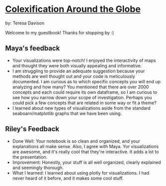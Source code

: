 # [Colexification Around the Globe](https://github.com/Data-Science-for-Linguists-2024/Colexification-Across-the-Globe)
by: Teresa Davison

Welcome to my guestbook! Thanks for stopping by :)

## Maya's feedback
- Your visualizations were top-notch! I enjoyed the interactivity of maps and thought they were both visually appealing and informative. 
- I am struggling to provide an adequate suggestion because your methods are well thought out and your code is meticulously documented. I am curious as to which specific concepts you will end up analyzing and how many? You mentioned that there are over 2000 concepts and each could require its own dataframe, so I am curious to see how you narrow down your scope of investigation. Perhaps you could pick a few concepts that are related in some way or fit a theme? 
- I learned about new types of visualizations aside from the standard seaboarn/matplotlib graphs that we have been using. 

## Riley's Feedback
- Done Well: Your notebook is so clean and organized, and your explanations all make sense. Also, I agree with Maya. Yor visualizations are awesome, and it's really cool that they're interactive. It adds a lot to the presentation.
- Improvement: Honestly, your stuff is all well organized, clearly explained and seemingly thorough.
- What I learned: I learned about using plotly for visualizations. I had never heard of it before, and it makes some cool stuff.